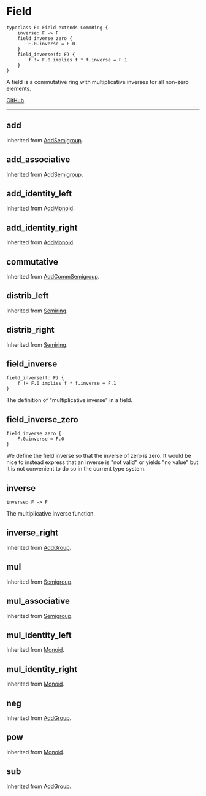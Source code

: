 # Field

```acorn
typeclass F: Field extends CommRing {
    inverse: F -> F
    field_inverse_zero {
        F.0.inverse = F.0
    }
    field_inverse(f: F) {
        f != F.0 implies f * f.inverse = F.1
    }
}
```

A field is a commutative ring with multiplicative inverses for all non-zero elements.

[GitHub](https://github.com/acornprover/acornlib/blob/master/src/field.ac)

---
## add
Inherited from [AddSemigroup](../AddSemigroup/#add).
## add_associative
Inherited from [AddSemigroup](../AddSemigroup/#add_associative).
## add_identity_left
Inherited from [AddMonoid](../AddMonoid/#add_identity_left).
## add_identity_right
Inherited from [AddMonoid](../AddMonoid/#add_identity_right).
## commutative
Inherited from [AddCommSemigroup](../AddCommSemigroup/#commutative).
## distrib_left
Inherited from [Semiring](../Semiring/#distrib_left).
## distrib_right
Inherited from [Semiring](../Semiring/#distrib_right).
## field_inverse

```acorn
field_inverse(f: F) {
    f != F.0 implies f * f.inverse = F.1
}
```

The definition of "multiplicative inverse" in a field.
## field_inverse_zero

```acorn
field_inverse_zero {
    F.0.inverse = F.0
}
```

We define the field inverse so that the inverse of zero is zero.
It would be nice to instead express that an inverse is "not valid" or yields "no value"
but it is not convenient to do so in the current type system.
## inverse

```acorn
inverse: F -> F
```

The multiplicative inverse function.
## inverse_right
Inherited from [AddGroup](../AddGroup/#inverse_right).
## mul
Inherited from [Semigroup](../Semigroup/#mul).
## mul_associative
Inherited from [Semigroup](../Semigroup/#mul_associative).
## mul_identity_left
Inherited from [Monoid](../Monoid/#mul_identity_left).
## mul_identity_right
Inherited from [Monoid](../Monoid/#mul_identity_right).
## neg
Inherited from [AddGroup](../AddGroup/#neg).
## pow
Inherited from [Monoid](../Monoid/#pow).
## sub
Inherited from [AddGroup](../AddGroup/#sub).
